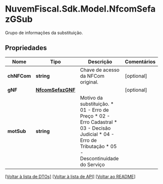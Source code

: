 # NuvemFiscal.Sdk.Model.NfcomSefazGSub
Grupo de informações da substituição.

## Propriedades

Nome | Tipo | Descrição | Comentários
------------ | ------------- | ------------- | -------------
**chNFCom** | **string** | Chave de acesso da NFCom original. | [optional] 
**gNF** | [**NfcomSefazGNF**](NfcomSefazGNF.md) |  | [optional] 
**motSub** | **string** | Motivo da substituição.  * 01 - Erro de Preço  * 02 - Erro Cadastral  * 03 - Decisão Judicial  * 04 - Erro de Tributação  * 05 - Descontinuidade do Serviço | 

[[Voltar à lista de DTOs]](../README.md#documentation-for-models) [[Voltar à lista de API]](../README.md#documentation-for-api-endpoints) [[Voltar ao README]](../README.md)

